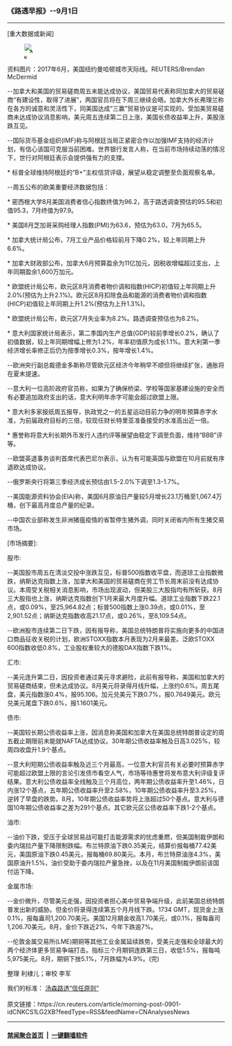 ### 《路透早报》--9月1日
------------------------

<div class="StandardArticleBody_body">
 <p>
  [重大数据或新闻]
 </p>
 <div class="PrimaryAsset_container">
  <div class="Image_container" tabindex="-1">
   <figure class="Image_zoom" style="padding-bottom:">
    <div class="LazyImage_container LazyImage_dark" style="background-image:none">
     <img src="//s1.reutersmedia.net/resources/r/?m=02&amp;d=20180831&amp;t=2&amp;i=1299445174&amp;r=LYNXNPEE7U1VA&amp;w=20"/>
     <div class="LazyImage_image LazyImage_fallback" style="background-image:url(//s1.reutersmedia.net/resources/r/?m=02&amp;d=20180831&amp;t=2&amp;i=1299445174&amp;r=LYNXNPEE7U1VA&amp;w=20);background-position:center center;background-color:inherit">
     </div>
    </div>
    <div class="Image_expand-button">
     <svg height="18px" version="1.1" viewbox="0 0 18 18" width="18px">
      <path d="M16.2928932,1 L12.5,1 C12.2238576,1 12,0.776142375 12,0.5 C12,0.223857625 12.2238576,0 12.5,0 L17.5,0 C17.7761424,0 18,0.223857625 18,0.5 L18,5.5 C18,5.77614237 17.7761424,6 17.5,6 C17.2238576,6 17,5.77614237 17,5.5 L17,1.70710678 L12.8535534,5.85355339 C12.6582912,6.04881554 12.3417088,6.04881554 12.1464466,5.85355339 C11.9511845,5.65829124 11.9511845,5.34170876 12.1464466,5.14644661 L16.2928932,1 Z M1,16.2928932 L5.14644661,12.1464466 C5.34170876,11.9511845 5.65829124,11.9511845 5.85355339,12.1464466 C6.04881554,12.3417088 6.04881554,12.6582912 5.85355339,12.8535534 L1.70710678,17 L5.5,17 C5.77614237,17 6,17.2238576 6,17.5 C6,17.7761424 5.77614237,18 5.5,18 L0.5,18 C0.223857625,18 0,17.7761424 0,17.5 L0,12.5 C0,12.2238576 0.223857625,12 0.5,12 C0.776142375,12 1,12.2238576 1,12.5 L1,16.2928932 Z">
      </path>
     </svg>
    </div>
   </figure>
   <figcaption>
    <div class="Image_caption">
     <span>
      资料图片：2017年6月，美国纽约曼哈顿城市天际线。REUTERS/Brendan McDermid
     </span>
    </div>
   </figcaption>
  </div>
 </div>
 <p>
  --加拿大和美国的贸易磋商周五未能达成协议，美国贸易代表称同加拿大的贸易磋商“有建设性，取得了进展”，两国官员将在下周三继续会晤。加拿大外长弗理兰称在各方的诚意和灵活性下，同美国达成“三赢”贸易协议是可实现的。受加美贸易磋商未达成协议消息影响，美元周五连续第二日上涨，美国长债收益率上升，美股涨跌互见。
 </p>
 <p>
  --国际货币基金组织(IMF)称与阿根廷当局正紧密合作以加强IMF支持的经济计划，有信心该国可克服当前困难。世界银行发言人称，在当前市场持续动荡的情况下，世行对阿根廷表示会提供强有力的支撑。
 </p>
 <p>
  * 标普全球维持阿根廷的“B+”主权信贷评级，展望从稳定调整至负面观察名单。
 </p>
 <p>
  --周五公布的欧美重要经济数据包括：
 </p>
 <p>
  * 密西根大学8月美国消费者信心指数终值为96.2，高于路透调查预估的95.5和初值95.3，7月终值为97.9。
 </p>
 <p>
  * 美国8月芝加哥采购经理人指数(PMI)为63.6，预估为63.0，7月为65.5。
 </p>
 <p>
  * 加拿大统计局公布，7月工业产品价格较前月下降0.2%，较上年同期上升6.6%。
 </p>
 <p>
  * 加拿大财政部公布，加拿大6月预算盈余为11亿加元，因税收增幅超过支出，上年同期盈余1,600万加元。
 </p>
 <p>
  * 欧盟统计局公布，欧元区8月消费者物价调和指数(HICP)初值较上年同期上升2.0%(预估为上升2.1%)。欧元区8月扣除食品和能源的消费者物价调和指数(HICP)初值较上年同期上升1.2%(预估为上升1.3%)。
 </p>
 <p>
  * 欧盟统计局公布，欧元区7月失业率为8.2%。路透调查预估也为8.2%。
 </p>
 <p>
  * 意大利国家统计局表示，第二季国内生产总值(GDP)较前季增长0.2%，确认了初值数据，较上年同期增幅上修为1.2%，年率初值原为成长1.1%。意大利第一季经济增长率修正后仍为按季增长0.3%，按年增长1.4%。
 </p>
 <p>
  --欧洲央行副总裁德金多斯称尽管欧元区经济今年稍早不顺但将继续扩张，通胀将在夏末提速。
 </p>
 <p>
  --意大利一位高阶政府官员称，如果为了确保桥梁、学校等国家基建设施的安全而有必要追加政府支出的话，意大利明年赤字可能会超过欧盟上限。
 </p>
 <p>
  * 意大利多家报纸周五报导，执政党之一的五星运动目前力争的明年预算赤字水准，为前届政府目标的三倍，较现任财长特里亚准备接受的水准高出近一倍。
 </p>
 <p>
  * 惠誉称将意大利长期外币发行人违约评等展望由稳定下调至负面，维持“BBB”评等。
 </p>
 <p>
  --欧盟英退事务谈判首席代表巴尼尔表示，认为有可能英国与欧盟在10月前就有序退欧达成协议。
 </p>
 <p>
  --俄罗斯央行将第三季经济成长预估由1.5-2.0%下调至1.3-1.7%。
 </p>
 <p>
  --美国能源资料协会(EIA)称，美国6月原油日产量较5月增长23.1万桶至1,067.4万桶，创下最高月度总产量的纪录。
 </p>
 <p>
  --中国农业部称发生非洲猪瘟疫情的省暂停生猪外调，同时关闭省内所有生猪交易市场。
 </p>
 <p>
  [市场摘要]:
 </p>
 <p>
  股市:
 </p>
 <p>
  --美国股市周五在清淡交投中涨跌互见，标普500指数收平盘，而道琼工业指数微跌，纳斯达克指数上涨，加拿大和美国的贸易磋商在劳工节长周末前没有达成协议。本周受关税相关消息影响，市场出现波动，但美股三大股指均有所斩获。8月三大股指也上涨，纳斯达克指数创下1月来最大月度升幅。道琼工业指数下跌22.1点，或0.09%，至25,964.82点；标普500指数上涨0.39点，或0.01%，至2,901.52点；纳斯达克指数收高21.17点，或0.26%，至8,109.54点。
 </p>
 <p>
  --欧洲股市连续第二日下跌，因有报导称，美国总统特朗普将实施向更多的中国进口商品征收关税的计划，欧洲STOXX指数本月表现为2月来最差。泛欧STOXX 600指数收低0.8%，工业股权重较大的德股DAX指数下跌1%。
 </p>
 <p>
  汇市:
 </p>
 <p>
  --美元连升第二日，因投资者通过美元寻求避险，此前有报导称，美国和加拿大的贸易磋商结束，但未达成协议。8月美元将录得月线升幅，上涨约0.6%。周五尾盘，美元指数涨0.4%，报95.106。加元兑美元下跌0.7%，报0.7649美元。欧元兑美元尾盘下跌0.6%，报1.1601美元。
 </p>
 <p>
  债市:
 </p>
 <p>
  --美国较长期公债收益率上涨，因消息称美国和加拿大在美国总统特朗普设定的周五截止期限前未能就NAFTA达成协议。30年期公债收益率触及日高3.025%，较周四收盘升1.9个基点。
 </p>
 <p>
  --意大利短期公债收益率触及近三个月最高，一位意大利官员有关必要时预算赤字可能超过欧盟上限的言论引发债市看空人气，市场等待惠誉将发布意大利评级复评结果。意大利公债收益率全线触及三个月高位，两年期公债收益率升至1.46%，日内涨12个基点，五年期公债收益率升至2.58%，10年期公债收益率升至3.25%，逆转了早盘的跌势。8月，10年期公债收益率势将上涨超过50个基点。意大利与德国10年期公债收益率之差为291个基点。其它欧元区公债收益率下跌1-2个基点。
 </p>
 <p>
  油市:
 </p>
 <p>
  --油价下跌，受压于全球贸易战可能打击能源需求的忧虑重燃，但美国制裁伊朗和委内瑞拉产量下降限制跌幅。布兰特原油下跌0.35美元，结算价报每桶77.42美元，美国原油下跌0.45美元，报每桶69.80美元。本月，布兰特原油涨4.3%，美国原油升1.5%，油价受助于委内瑞拉产量急挫，以及在11月美国制裁伊朗前该国付运下降。
 </p>
 <p>
  金属市场:
 </p>
 <p>
  --金价微升，尽管美元走强，因投资者担心美中贸易争端升级，此前美国总统特朗普发出新的威胁。但金价将录得连续第五个月月线下跌。1734 GMT，现货金上涨0.1%，报每盎司1,200.70美元。美国12月期金收高1.70美元，或0.1%，报每盎司1,206.70美元。8月，金价下跌近2%，今年下跌逾7%。
 </p>
 <p>
  --伦敦金属交易所(LME)期铜等其他工业金属延续跌势，受美元走强和全球最大的两个经济体更多贸易争端打击。指标三个月期铜连跌第三日，收低1.5%，报每吨5,975美元。8月，期铜下挫5.1%，7月跌幅为4.9%。(完)
 </p>
 <div class="Attribution_container">
  <div class="Attribution_attribution">
   <p class="Attribution_content">
    整理 利棣儿；审校 李军
   </p>
  </div>
 </div>
 <div class="StandardArticleBody_trustBadgeContainer">
  <span class="StandardArticleBody_trustBadgeTitle">
   我们的标准：
  </span>
  <span class="trustBadgeUrl">
   <a href="https://www.thomsonreuters.cn/content/dam/openweb/documents/pdf/china/brochures/about-us-1.pdf">
    汤森路透“信任原则”
   </a>
  </span>
 </div>
</div>
<br/>原文链接：https://cn.reuters.com/article/morning-post-0901-idCNKCS1LG2XB?feedType=RSS&feedName=CNAnalysesNews


------------------------
#### [禁闻聚合首页](https://github.com/gfw-breaker/banned-news/blob/master/README.md) &nbsp;|&nbsp;  [一键翻墙软件](https://github.com/gfw-breaker/nogfw/blob/master/README.md)